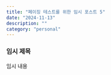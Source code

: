 ```yaml
---
title: "페이징 테스트를 위한 임시 포스트 5"
date: "2024-11-13"
description: ""
category: "personal"
---
```


### 임시 제목

임시 내용
